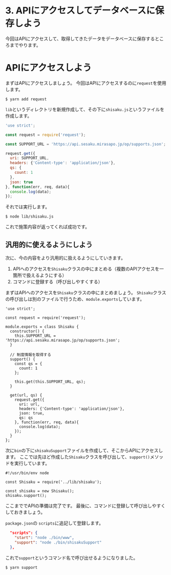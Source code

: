 # 3. APIにアクセスしてデータベースに保存しよう
今回はAPIにアクセスして、取得してきたデータをデータベースに保存するところまでやります。

# APIにアクセスしよう
まずはAPIにアクセスしましょう。
今回はAPIにアクセスするのに`request`を使用します。

```
$ yarn add request
```

`lib`というディレクトリを新規作成して、その下に`shisaku.js`というファイルを作成します。

```lib/shisaku.js
'use strict';

const request = require('request');

const SUPPORT_URL = 'https://api.sesaku.mirasapo.jp/op/supports.json';

request.get({
  uri: SUPPORT_URL,
  headers: {'Content-type': 'application/json'},
  qs: {
    count: 1
  },
  json: true
}, function(err, req, data){
  console.log(data);
});
```

それでは実行します。

```
$ node lib/shisaku.js
```

これで施策内容が返ってくれば成功です。

## 汎用的に使えるようにしよう
次に、今の内容をより汎用的に扱えるようにしていきます。

1. APIへのアクセスを`Shisaku`クラスの中にまとめる（複数のAPIアクセスを一箇所で扱えるようにする）
2. コマンドに登録する（呼び出しやすくする）

まずはAPIへのアクセスを`Shisaku`クラスの中にまとめましょう。
`Shisaku`クラスの呼び出しは別のファイルで行うため、`module.exports`しています。

```
'use strict';

const request = require('request');

module.exports = class Shisaku {
  constructor() {
    this.SUPPORT_URL = 'https://api.sesaku.mirasapo.jp/op/supports.json';
  }

  // 制度情報を取得する
  support() {
    const qs = {
      count: 1
    };

    this.get(this.SUPPORT_URL, qs);
  }

  get(url, qs) {
    request.get({
      uri: url,
      headers: {'Content-type': 'application/json'},
      json: true,
      qs: qs
    }, function(err, req, data){
      console.log(data);
    });
  }
};
```

次に`bin`の下に`shisakuSupport`ファイルを作成して、そこからAPIにアクセスします。
ここでは先ほど作成した`Shisaku`クラスを呼び出して、`support()`メソッドを実行しています。

```bin/shisakuSupport
#!/usr/bin/env node

const Shisaku = require('../lib/shisaku');

const shisaku = new Shisaku();
shisaku.support();
```

ここまででAPIの準備は完了です。
最後に、コマンドに登録して呼び出しやすくしておきましょう。

`package.json`の `scripts`に追記して登録します。

```package.json
  "scripts": {
    "start": "node ./bin/www",
    "support": "node ./bin/shisakuSupport"
  },
```

これで`support`というコマンド名で呼び出せるようになりました。

```
$ yarn support
```